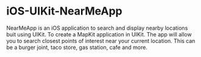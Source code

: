 # iOS-UIKit-NearMeApp
NearMeApp is an iOS application to search and display nearby locations buit using UIKit. To create a MapKit application in UIKit. The app will allow you to search closest points of interest near your current location. This can be a burger joint, taco store, gas station, cafe and more. 

